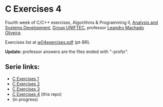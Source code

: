 # C Exercises 4

Fourth week of C/C++ exercises, Algorithms & Programming II, [Analysis and Systems Development](https://www.ftec.com.br/bento-goncalves/presencial/graduacao/analise-e-desenvolvimento-de-sistemas/), [Group UNIFTEC](https://www.ftec.com.br/), professor [Leandro Machado Oliveira](https://www.linkedin.com/in/leandro-machado-oliveira-%F0%9F%8C%BF%F0%9F%8C%BF%F0%9F%8C%BF-26440b73/).

Exercises list at [w04exercises.pdf](w04exercises.pdf) (pt-BR).

**Update:** professor answers are the files ended with "-profsr".

## Serie links:

- [C Exercises 1](https://github.com/giovannipds/c-exercises1)
- [C Exercises 2](https://github.com/giovannipds/c-exercises2)
- [C Exercises 3](https://github.com/giovannipds/c-exercises3)
- [C Exercises 4](https://github.com/giovannipds/c-exercises4) (this repo)
- (in progress)
